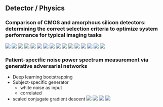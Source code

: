 ## Detector / Physics
### Comparison of CMOS and amorphous silicon detectors: determining the correct selection criteria to optimize system performance for typical imaging tasks 
![](spie/47.png)
![](spie/48.png)
![](spie/49.png)
![](spie/50.png)
![](spie/51.png)
![](spie/52.png)
![](spie/53.png)
![](spie/54.png)
![](spie/55.png)
![](spie/56.png)
![](spie/57.png)
![](spie/58.png)
![](spie/59.png)
![](spie/60.png)
![](spie/61.png)
![](spie/62.png)

### Patient-specific noise power spectrum measurement via generative adversarial networks 
- Deep learning bootstrapping
- Subject-specific generator
    - white noise as input
    - correlated
- scaled conjugate gradient descent
  ![](spie/80.png)
  ![](spie/81.png)
  ![](spie/82.png)
  ![](spie/83.png)